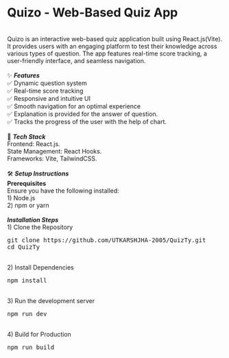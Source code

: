 # Quizo - Web-Based Quiz App 
<br/>
Quizo is an interactive web-based quiz application built using React.js(Vite). It provides users with an engaging platform to test their knowledge across various types of question. The app features real-time score tracking, a user-friendly interface, and seamless navigation.<br/>
<br/>
✨ <strong><i>Features</i></strong><br/>
✅ Dynamic question system<br/>
✅ Real-time score tracking<br/>
✅ Responsive and intuitive UI<br/>
✅ Smooth navigation for an optimal experience<br/>
✅ Explanation is provided for the answer of question.<br/>
✅ Tracks the progress of the user with the help of chart.<br/>
<br/>
🚀 <strong><i>Tech Stack</i></strong><br/>
Frontend: React.js.<br/>
State Management: React Hooks.<br/>
Frameworks: Vite, TailwindCSS.<br/>
<br/>
🛠️ <strong><i>Setup Instructions</i></strong><br/>
<strong>Prerequisites</strong><br/>
Ensure you have the following installed:<br/>
1) Node.js<br/>
2) npm or yarn<br/>
<br/>
<strong><i>Installation Steps</i></strong><br/>
1) Clone the Repository<br/>
<pre>
git clone https://github.com/UTKARSHJHA-2005/QuizTy.git
cd QuizTy
</pre>
<br/>
2) Install Dependencies<br/>
<pre>
npm install
</pre>
<br/>
3) Run the development server <br/>
<pre>
npm run dev
</pre>
<br/>
4) Build for Production <br/>
<pre>
npm run build
</pre>
